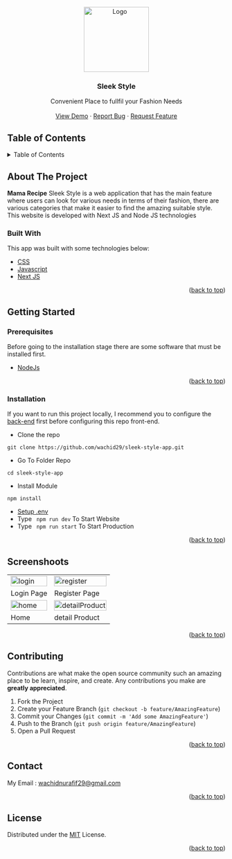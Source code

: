 <div id="top"></div>

<!-- PROJECT LOGO -->
<br />
<div align="center">
  <a href="https://github.com/wachid29/mockup-web-app">
    <img src="https://res.cloudinary.com/dhdngrjzr/image/upload/v1664435567/profile-user/meiwzely7aqlvtdgwehj.png" alt="Logo" width="150px">
  </a>

  <h3 align="center">Sleek Style</h3>

  <p align="center">
    Convenient Place to fullfil your Fashion Needs
    <br />
    <br />
    <a href=https://sleek-style-app.vercel.app/>View Demo</a>
    ·
    <a href="https://github.com/wachid29/sleek-style-app/issues">Report Bug</a>
    ·
    <a href="https://github.com/wachid29/sleek-style-app/issues">Request Feature</a>
  </p>
</div>

<!-- TABLE OF CONTENTS -->

## Table of Contents

<details>
  <summary>Table of Contents</summary>
  <ol>
    <li>
      <a href="#about-the-project">About The Project</a>
      <ul>
        <li><a href="#built-with">Built With</a></li>
      </ul>
    </li>
    <li>
      <a href="#getting-started">Getting Started</a>
      <ul>
        <li><a href="#prerequisites">Prerequisites</a></li>
        <li><a href="#installation">Installation</a></li>
        <li><a href="#setup-env-example">Setup .env example</a></li>
      </ul>
    </li>
    <li><a href="#screenshoots">Screenshots</a></li>
    <li><a href="#contributing">Contributing</a></li>
    <li><a href="#related-project">Related Project</a></li>
    <li><a href="#contact">Contact</a></li>
    <li><a href="#license">License</a></li>
  </ol>
</details>

<!-- ABOUT THE PROJECT -->

## About The Project

**Mama Recipe** Sleek Style is a web application that has the main feature where users can look for various needs in terms of their fashion, 
there are various categories that make it easier to find the amazing suitable style. This website is developed with  Next JS and Node JS technologies

### Built With

This app was built with some technologies below:

- [CSS](https://developer.mozilla.org/en-US/docs/Web/CSS)
- [Javascript](https://www.javascript.com/)
- [Next JS](https://nextjs.org/)

<p align="right">(<a href="#top">back to top</a>)</p>

<!-- GETTING STARTED -->

## Getting Started

### Prerequisites

Before going to the installation stage there are some software that must be installed first.

- [NodeJs](https://nodejs.org/en/download/)

<p align="right">(<a href="#top">back to top</a>)</p>

### Installation

If you want to run this project locally, I recommend you to configure the [back-end](https://github.com/fandipras7/foodRecipeApi) first before configuring this repo front-end.

- Clone the repo

```
git clone https://github.com/wachid29/sleek-style-app.git
```

- Go To Folder Repo

```
cd sleek-style-app
```

- Install Module

```
npm install
```

- <a href="#setup-env">Setup .env</a>
- Type ` npm run dev` To Start Website
- Type ` npm run start` To Start Production

<p align="right">(<a href="#top">back to top</a>)</p>

## Screenshoots

<p align="center" display=flex>
   
<table>
 
  <tr>
    <td><image src="https://res.cloudinary.com/dhdngrjzr/image/upload/v1664435586/profile-user/qptozagnftglsmkp1cnb.png" alt="login" width=100%></td>
    <td><image src="https://res.cloudinary.com/dhdngrjzr/image/upload/v1664435599/profile-user/d4jpbm6hpgc9x8bynvze.png" alt="register" width=100%/></td>
  </tr>
   <tr>
    <td>Login Page</td>
    <td>Register Page</td>
  </tr>
  <tr>
    <td><image src="https://res.cloudinary.com/dhdngrjzr/image/upload/v1664435679/profile-user/appcoxmtetljuhxmcfan.jpg" alt="home" width=100%></td>
    <td><image src="https://res.cloudinary.com/dhdngrjzr/image/upload/v1664435708/profile-user/krqrx80djoylju5bdsea.jpg" alt="detailProduct" width=100%/></td>
  </tr>
  <tr>
    <td>Home</td>
    <td>detail Product</td>
  </tr>
</table>
      
</p>
<p align="right">(<a href="#top">back to top</a>)</p>

## Contributing

Contributions are what make the open source community such an amazing place to be learn, inspire, and create. Any contributions you make are **greatly appreciated**.

1. Fork the Project
2. Create your Feature Branch (`git checkout -b feature/AmazingFeature`)
3. Commit your Changes (`git commit -m 'Add some AmazingFeature'`)
4. Push to the Branch (`git push origin feature/AmazingFeature`)
5. Open a Pull Request


<p align="right">(<a href="#top">back to top</a>)</p>

## Contact

My Email : wachidnurafif29@gmail.com

<p align="right">(<a href="#top">back to top</a>)</p>

## License

Distributed under the [MIT](/LICENSE) License.

<p align="right">(<a href="#top">back to top</a>)</p>
